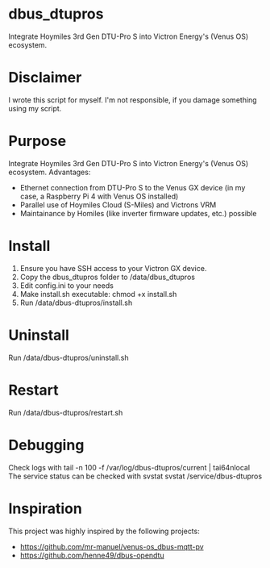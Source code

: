 # dbus_dtupros
Integrate Hoymiles 3rd Gen DTU-Pro S into Victron Energy's (Venus OS) ecosystem.

# Disclaimer
I wrote this script for myself. I'm not responsible, if you damage something using my script.

# Purpose
Integrate Hoymiles 3rd Gen DTU-Pro S into Victron Energy's (Venus OS) ecosystem. 
Advantages:
- Ethernet connection from DTU-Pro S to the Venus GX device (in my case, a Raspberry Pi 4 with Venus OS installed)
- Parallel use of Hoymiles Cloud (S-Miles) and Victrons VRM
- Maintainance by Homiles (like inverter firmware updates, etc.) possible 

# Install
1. Ensure you have SSH access to your Victron GX device.
2. Copy the dbus_dtupros folder to /data/dbus_dtupros
3. Edit config.ini to your needs
4. Make install.sh executable: chmod +x install.sh
5. Run /data/dbus-dtupros/install.sh

# Uninstall
Run /data/dbus-dtupros/uninstall.sh

# Restart
Run /data/dbus-dtupros/restart.sh

# Debugging
Check logs with tail -n 100 -f /var/log/dbus-dtupros/current | tai64nlocal
The service status can be checked with svstat svstat /service/dbus-dtupros

# Inspiration
This project was highly inspired by the following projects:
- https://github.com/mr-manuel/venus-os_dbus-mqtt-pv
- https://github.com/henne49/dbus-opendtu
